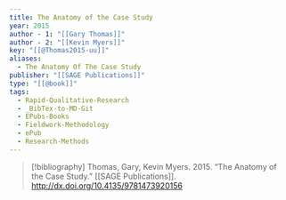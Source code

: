 ```yaml
---
title: The Anatomy of the Case Study
year: 2015
author - 1: "[[Gary Thomas]]"
author - 2: "[[Kevin Myers]]"
key: "[[@Thomas2015-uu]]"
aliases:
  - The Anatomy Of The Case Study
publisher: "[[SAGE Publications]]"
type: "[[@book]]"
tags:
  - Rapid-Qualitative-Research
  - _BibTex-to-MD-Git
  - EPubs-Books
  - Fieldwork-Methodology
  - ePub
  - Research-Methods
---
```


> [!bibliography]
> Thomas, Gary, Kevin Myers. 2015. “The Anatomy of the Case Study.” [[SAGE Publications]]. http://dx.doi.org/10.4135/9781473920156